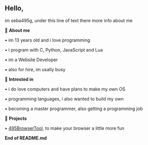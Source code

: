 **Hello,**
-

im seba495g, under this line of text there more info about me

 📄 **About me**

  • im 13 years old and i love programming

  • i program with C, Python, JavaScript and Lua

  • im a Website Developer

  • also for hire, im usally busy

 📝 **Intrested in**

  • i do love computers and have plans to make my own OS

  • programming languages, i also wanted to build my own

  • becoming a master programmer, also getting a programming job

 🔗 **Projects**

  • [495BrowserTool](https://github.com/seba495g/495BrowserTool-MultiTool-Browser), to make your browser a little more fun

 **End of README.md**

